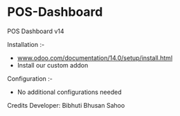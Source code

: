 # POS-Dashboard

POS Dashboard v14

Installation :- 
 * www.odoo.com/documentation/14.0/setup/install.html
 *  Install our custom addon

Configuration :-
 *  No additional configurations needed

Credits Developer: Bibhuti Bhusan Sahoo